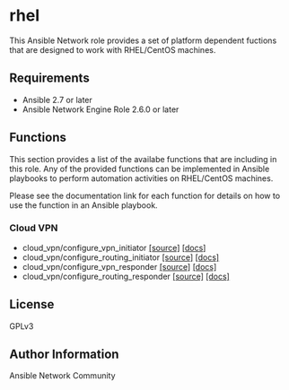 # rhel

This Ansible Network role provides a set of platform dependent fuctions that
are designed to work with RHEL/CentOS machines.

## Requirements

* Ansible 2.7 or later
* Ansible Network Engine Role 2.6.0 or later

## Functions

This section provides a list of the availabe functions that are including
in this role.  Any of the provided functions can be implemented in Ansible
playbooks to perform automation activities on RHEL/CentOS machines.

Please see the documentation link for each function for details on how to use
the function in an Ansible playbook.

### Cloud VPN
* cloud_vpn/configure_vpn_initiator [[source]](https://github.com/ansible-network/rhel/blob/devel/tasks/cloud_vpn/configure_vpn_initiator.yaml) [[docs]](https://github.com/ansible-network/rhel/blob/devel/docs/cloud_vpn/configure_vpn_initiator.md)
* cloud_vpn/configure_routing_initiator [[source]](https://github.com/ansible-network/rhel/blob/devel/tasks/cloud_vpn/configure_routing_initiator.yaml) [[docs]](https://github.com/ansible-network/rhel/blob/devel/docs/cloud_vpn/configure_routing_initiator.md)
* cloud_vpn/configure_vpn_responder [[source]](https://github.com/ansible-network/rhel/blob/devel/tasks/cloud_vpn/configure_vpn_responder.yaml) [[docs]](https://github.com/ansible-network/rhel/blob/devel/docs/cloud_vpn/configure_vpn_responder.md)
* cloud_vpn/configure_routing_responder [[source]](https://github.com/ansible-network/rhel/blob/devel/tasks/cloud_vpn/configure_routing_responder.yaml) [[docs]](https://github.com/ansible-network/rhel/blob/devel/docs/cloud_vpn/configure_routing_responder.md)

## License

GPLv3

## Author Information

Ansible Network Community
